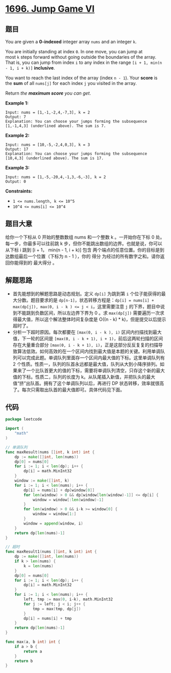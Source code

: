 # [1696. Jump Game VI](https://leetcode.com/problems/jump-game-vi/)

## 题目

You are given a **0-indexed** integer array `nums` and an integer `k`.

You are initially standing at index `0`. In one move, you can jump at most `k` steps forward without going outside the boundaries of the array. That is, you can jump from index `i` to any index in the range `[i + 1, min(n - 1, i + k)]` **inclusive**.

You want to reach the last index of the array (index `n - 1`). Your **score** is the **sum** of all `nums[j]` for each index `j` you visited in the array.

Return *the **maximum score** you can get*.

**Example 1:**

```
Input: nums = [1,-1,-2,4,-7,3], k = 2
Output: 7
Explanation: You can choose your jumps forming the subsequence [1,-1,4,3] (underlined above). The sum is 7.

```

**Example 2:**

```
Input: nums = [10,-5,-2,4,0,3], k = 3
Output: 17
Explanation: You can choose your jumps forming the subsequence [10,4,3] (underlined above). The sum is 17.

```

**Example 3:**

```
Input: nums = [1,-5,-20,4,-1,3,-6,-3], k = 2
Output: 0

```

**Constraints:**

- `1 <= nums.length, k <= 10^5`
- `10^4 <= nums[i] <= 10^4`

## 题目大意

给你一个下标从 0 开始的整数数组 nums 和一个整数 k 。一开始你在下标 0 处。每一步，你最多可以往前跳 k 步，但你不能跳出数组的边界。也就是说，你可以从下标 i 跳到 [i + 1， min(n - 1, i + k)] 包含 两个端点的任意位置。你的目标是到达数组最后一个位置（下标为 n - 1 ），你的 得分 为经过的所有数字之和。请你返回你能得到的 最大得分 。

## 解题思路

- 首先能想到的解题思路是动态规划。定义 `dp[i]` 为跳到第 `i` 个位子能获得的最大分数。题目要求的是 `dp[n-1]`，状态转移方程是：`dp[i] = nums[i] + max(dp[j]), max(0, i - k ) <= j < i`，这里需要注意 `j` 的下界，题目中说到不能跳到负数区间，所以左边界下界为 0 。求 `max(dp[j])` 需要遍历一次求得最大值，所以这个解法整体时间复杂度是 O((n - k) * k)，但是提交以后提示超时了。
- 分析一下超时原因。每次都要在 `[max(0, i - k ), i)` 区间内扫描找到最大值，下一轮的区间是 `[max(0, i - k + 1), i + 1)`，前后这两轮扫描的区间存在大量重合部分  `[max(0, i - k + 1), i)`，正是这部分反反复复的扫描导致算法低效。如何高效的在一个区间内找到最大值是本题的关键。利用单调队列可以完成此题。单调队列里面存一个区间内最大值的下标。这里单调队列有 2 个性质。性质一，队列的队首永远都是最大值，队列从大到小降序排列。如果来了一个比队首更大的值的下标，需要将单调队列清空，只存这个新的最大值的下标。性质二，队列的长度为 k。从队尾插入新值，并把队头的最大值“挤”出队首。拥有了这个单调队列以后，再进行 DP 状态转移，效率就很高了。每次只需取出队首的最大值即可。具体代码见下面。

## 代码

```go
package leetcode

import (
    "math"
)

// 单调队列
func maxResult(nums []int, k int) int {
    dp := make([]int, len(nums))
    dp[0] = nums[0]
    for i := 1; i < len(dp); i++ {
        dp[i] = math.MinInt32
    }
    window := make([]int, k)
    for i := 1; i < len(nums); i++ {
        dp[i] = nums[i] + dp[window[0]]
        for len(window) > 0 && dp[window[len(window)-1]] <= dp[i] {
            window = window[:len(window)-1]
        }
        for len(window) > 0 && i-k >= window[0] {
            window = window[1:]
        }
        window = append(window, i)
    }
    return dp[len(nums)-1]
}

// 超时
func maxResult1(nums []int, k int) int {
    dp := make([]int, len(nums))
    if k > len(nums) {
        k = len(nums)
    }
    dp[0] = nums[0]
    for i := 1; i < len(dp); i++ {
        dp[i] = math.MinInt32
    }
    for i := 1; i < len(nums); i++ {
        left, tmp := max(0, i-k), math.MinInt32
        for j := left; j < i; j++ {
            tmp = max(tmp, dp[j])
        }
        dp[i] = nums[i] + tmp
    }
    return dp[len(nums)-1]
}

func max(a, b int) int {
    if a > b {
        return a
    }
    return b
}
```